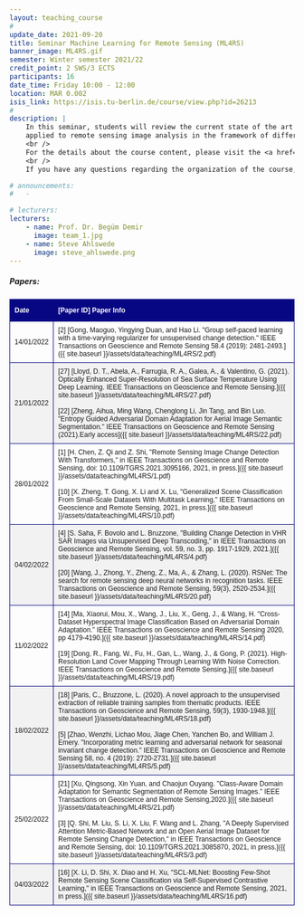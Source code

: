 ```yaml
---
layout: teaching_course
#
update_date: 2021-09-20
title: Seminar Machine Learning for Remote Sensing (ML4RS)
banner_image: ML4RS.gif
semester: Winter semester 2021/22
credit_point: 2 SWS/3 ECTS
participants: 16
date_time: Friday 10:00 - 12:00
location: MAR 0.002
isis_link: https://isis.tu-berlin.de/course/view.php?id=26213
#
description: |
    In this seminar, students will review the current state of the art in the field of machine learning
    applied to remote sensing image analysis in the framework of different Earth observation applications.
    <br />
    For the details about the course content, please visit the <a href="https://moseskonto.tu-berlin.de/moses/modultransfersystem/bolognamodule/beschreibung/anzeigen.html?nummer=40928&version=2&sprache=2" target="_blank">Moses</a> page. <br />
    <br />
    If you have any questions regarding the organization of the course, do not hesitate to contact us at: <a href="mailto:sekr@rsim.tu-berlin.de">sekr@rsim.tu-berlin.de</a>.

# announcements:
#   -

# lecturers:
lecturers:
    - name: Prof. Dr. Begüm Demir
      image: team_1.jpg
    - name: Steve Ahlswede
      image: steve_ahlswede.png
---
```


<style>
table {
  font-family: Arial, Helvetica, sans-serif;
  border-collapse: collapse;
  width: 100%;
  font-size: 12px;
}

table td, table th {
  border: 1px solid #070784;
  padding: 8px;
}

table tr:nth-child(even){background-color: #f2f2f2;}

table tr:hover {background-color: #ddd;}

table th {
  padding-top: 12px;
  padding-bottom: 12px;
  text-align: left;
  background-color: #070784;
  color: white;
    white-space: nowrap;
}
</style>

<h5 class="mb-3">Papers:</h5>

| Date       | [Paper ID] Paper Info |
|------------|-----------------------|
| 14/01/2022 | [2] [Gong, Maoguo, Yingying Duan, and Hao Li. "Group self-paced learning with a time-varying regularizer for unsupervised change detection." IEEE Transactions on Geoscience and Remote Sensing 58.4 (2019): 2481-2493.]({{ site.baseurl }}/assets/data/teaching/ML4RS/2.pdf)       |
| 21/01/2022 | [27] [Lloyd, D. T., Abela, A., Farrugia, R. A., Galea, A., & Valentino, G. (2021). Optically Enhanced Super-Resolution of Sea Surface Temperature Using Deep Learning. IEEE Transactions on Geoscience and Remote Sensing.]({{ site.baseurl }}/assets/data/teaching/ML4RS/27.pdf) <br><br> [22] [Zheng, Aihua, Ming Wang, Chenglong Li, Jin Tang, and Bin Luo. "Entropy Guided Adversarial Domain Adaptation for Aerial Image Semantic Segmentation." IEEE Transactions on Geoscience and Remote Sensing (2021).Early access]({{ site.baseurl }}/assets/data/teaching/ML4RS/22.pdf)  |
| 28/01/2022 | [1]  [H. Chen, Z. Qi and Z. Shi, "Remote Sensing Image Change Detection With Transformers," in IEEE Transactions on Geoscience and Remote Sensing, doi: 10.1109/TGRS.2021.3095166, 2021, in press.]({{ site.baseurl }}/assets/data/teaching/ML4RS/1.pdf) <br><br> [10] [X. Zheng, T. Gong, X. Li and X. Lu, "Generalized Scene Classification From Small-Scale Datasets With Multitask Learning," IEEE Transactions on Geoscience and Remote Sensing, 2021, in press.]({{ site.baseurl }}/assets/data/teaching/ML4RS/10.pdf)       |
| 04/02/2022 | [4]  [S. Saha, F. Bovolo and L. Bruzzone, "Building Change Detection in VHR SAR Images via Unsupervised Deep Transcoding," in IEEE Transactions on Geoscience and Remote Sensing, vol. 59, no. 3, pp. 1917-1929, 2021.]({{ site.baseurl }}/assets/data/teaching/ML4RS/4.pdf) <br><br> [20] [Wang, J., Zhong, Y., Zheng, Z., Ma, A., & Zhang, L. (2020). RSNet: The search for remote sensing deep neural networks in recognition tasks. IEEE Transactions on Geoscience and Remote Sensing, 59(3), 2520-2534.]({{ site.baseurl }}/assets/data/teaching/ML4RS/20.pdf)      |
| 11/02/2022 | [14] [Ma, Xiaorui, Mou, X., Wang, J., Liu, X., Geng, J., & Wang, H. "Cross-Dataset Hyperspectral Image Classification Based on Adversarial Domain Adaptation." IEEE Transactions on Geoscience and Remote Sensing 2020, pp 4179-4190.]({{ site.baseurl }}/assets/data/teaching/ML4RS/14.pdf) <br><br> [19] [Dong, R., Fang, W., Fu, H., Gan, L., Wang, J., & Gong, P. (2021). High-Resolution Land Cover Mapping Through Learning With Noise Correction. IEEE Transactions on Geoscience and Remote Sensing.]({{ site.baseurl }}/assets/data/teaching/ML4RS/19.pdf)     |
| 18/02/2022 | [18] [Paris, C., Bruzzone, L. (2020). A novel approach to the unsupervised extraction of reliable training samples from thematic products. IEEE Transactions on Geoscience and Remote Sensing, 59(3), 1930-1948.]({{ site.baseurl }}/assets/data/teaching/ML4RS/18.pdf) <br><br> [5]  [Zhao, Wenzhi, Lichao Mou, Jiage Chen, Yanchen Bo, and William J. Emery. "Incorporating metric learning and adversarial network for seasonal invariant change detection." IEEE Transactions on Geoscience and Remote Sensing 58, no. 4 (2019): 2720-2731.]({{ site.baseurl }}/assets/data/teaching/ML4RS/5.pdf)       |
| 25/02/2022 | [21] [Xu, Qingsong, Xin Yuan, and Chaojun Ouyang. "Class-Aware Domain Adaptation for Semantic Segmentation of Remote Sensing Images." IEEE Transactions on Geoscience and Remote Sensing,2020.]({{ site.baseurl }}/assets/data/teaching/ML4RS/21.pdf) <br><br> [3]  [Q. Shi, M. Liu, S. Li, X. Liu, F. Wang and L. Zhang, "A Deeply Supervised Attention Metric-Based Network and an Open Aerial Image Dataset for Remote Sensing Change Detection," in IEEE Transactions on Geoscience and Remote Sensing, doi: 10.1109/TGRS.2021.3085870, 2021, in press.]({{ site.baseurl }}/assets/data/teaching/ML4RS/3.pdf)       |
| 04/03/2022 | [16] [X. Li, D. Shi, X. Diao and H. Xu, "SCL-MLNet: Boosting Few-Shot Remote Sensing Scene Classification via Self-Supervised Contrastive Learning," in IEEE Transactions on Geoscience and Remote Sensing, 2021, in press.]({{ site.baseurl }}/assets/data/teaching/ML4RS/16.pdf)       |
